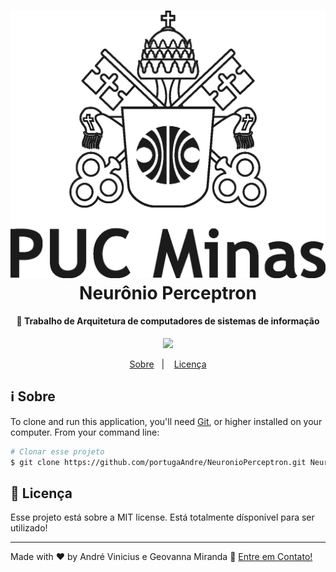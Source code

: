 <h1 align="center">
    <img alt="Puc Minas" src="imgs\Brasao PUC Minas aplicacao_cinza.png" />
    <br>
    Neurônio Perceptron
</h1>

<h4 align="center">
 🚀 Trabalho de Arquitetura de computadores de sistemas de informação
</h4>
<p align="center">
<img src="https://img.shields.io/badge/OpenSource-Free%20Open%20source-brightgreen"/>

</p>

<p align="center">
  <a href="#information_source-sobre">Sobre</a>&nbsp;&nbsp;&nbsp;|&nbsp;&nbsp;&nbsp;
  <a href="#memo-Licença">Licença</a>
</p>




## :information_source: Sobre

To clone and run this application, you'll need [Git](https://git-scm.com), or higher installed on your computer. From your command line:

```bash
# Clonar esse projeto
$ git clone https://github.com/portugaAndre/NeuronioPerceptron.git NeuronioPeceptron
```


## :memo: Licença
Esse projeto está sobre a MIT license. Está totalmente dísponivel para ser utilizado!

---


Made with ♥ by André Vinicius e Geovanna Miranda :wave: [Entre em Contato!](https://www.linkedin.com/in/andr%C3%A9-vinicius-b3b932162/)